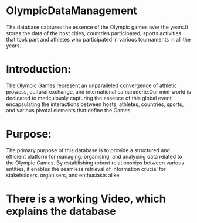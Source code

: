 # OlympicDataManagement
The database captures the essence of the Olympic games over the years.It stores the data of the host cities, countries participated, sports activities that took part and athletes who participated in various tournaments in all the years.
# Introduction:
The Olympic Games represent an unparalleled convergence of athletic prowess, cultural
exchange, and international camaraderie.Our mini-world is dedicated to meticulously
capturing the essence of this global event, encapsulating the interactions between hosts,
athletes, countries, sports, and various pivotal elements that define the Games.
# Purpose:
The primary purpose of this database is to provide a structured and efficient platform for
managing, organising, and analysing data related to the Olympic Games. By establishing
robust relationships between various entities, it enables the seamless retrieval of information
crucial for stakeholders, organisers, and enthusiasts alike

# There is a working Video, which explains the database
